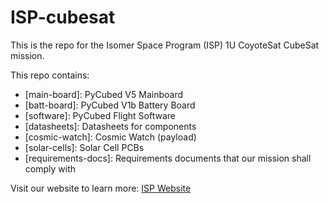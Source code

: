 # ISP-cubesat
This is the repo for the Isomer Space Program (ISP) 1U CoyoteSat CubeSat mission.

This repo contains:
- [main-board]: PyCubed V5 Mainboard  
- [batt-board]: PyCubed V1b Battery Board
- [software]: PyCubed Flight Software  
- [datasheets]: Datasheets for components 
- [cosmic-watch]: Cosmic Watch (payload)
- [solar-cells]: Solar Cell PCBs
- [requirements-docs]: Requirements documents that our mission shall comply with

Visit our website to learn more: [ISP Website](https://isomer.space)
